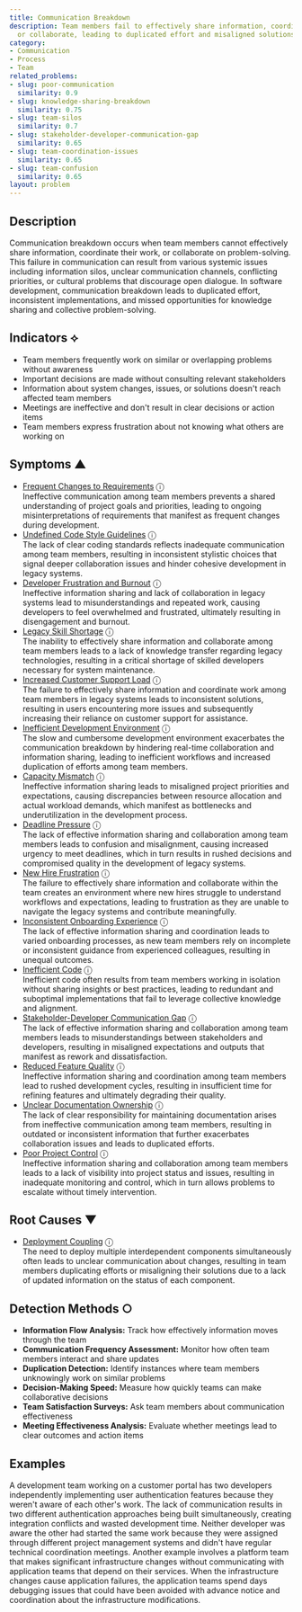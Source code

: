 ```yaml
---
title: Communication Breakdown
description: Team members fail to effectively share information, coordinate work,
  or collaborate, leading to duplicated effort and misaligned solutions.
category:
- Communication
- Process
- Team
related_problems:
- slug: poor-communication
  similarity: 0.9
- slug: knowledge-sharing-breakdown
  similarity: 0.75
- slug: team-silos
  similarity: 0.7
- slug: stakeholder-developer-communication-gap
  similarity: 0.65
- slug: team-coordination-issues
  similarity: 0.65
- slug: team-confusion
  similarity: 0.65
layout: problem
---
```


## Description

Communication breakdown occurs when team members cannot effectively share information, coordinate their work, or collaborate on problem-solving. This failure in communication can result from various systemic issues including information silos, unclear communication channels, conflicting priorities, or cultural problems that discourage open dialogue. In software development, communication breakdown leads to duplicated effort, inconsistent implementations, and missed opportunities for knowledge sharing and collective problem-solving.


## Indicators ⟡

- Team members frequently work on similar or overlapping problems without awareness
- Important decisions are made without consulting relevant stakeholders
- Information about system changes, issues, or solutions doesn't reach affected team members
- Meetings are ineffective and don't result in clear decisions or action items
- Team members express frustration about not knowing what others are working on


## Symptoms ▲

- [Frequent Changes to Requirements](frequent-changes-to-requirements.md) <span class="info-tooltip" title="Confidence: 0.573, Strength: 0.796">ⓘ</span>
<br/>  Ineffective communication among team members prevents a shared understanding of project goals and priorities, leading to ongoing misinterpretations of requirements that manifest as frequent changes during development.
- [Undefined Code Style Guidelines](undefined-code-style-guidelines.md) <span class="info-tooltip" title="Confidence: 0.529, Strength: 0.786">ⓘ</span>
<br/>  The lack of clear coding standards reflects inadequate communication among team members, resulting in inconsistent stylistic choices that signal deeper collaboration issues and hinder cohesive development in legacy systems.
- [Developer Frustration and Burnout](developer-frustration-and-burnout.md) <span class="info-tooltip" title="Confidence: 0.492, Strength: 0.744">ⓘ</span>
<br/>  Ineffective information sharing and lack of collaboration in legacy systems lead to misunderstandings and repeated work, causing developers to feel overwhelmed and frustrated, ultimately resulting in disengagement and burnout.
- [Legacy Skill Shortage](legacy-skill-shortage.md) <span class="info-tooltip" title="Confidence: 0.479, Strength: 0.770">ⓘ</span>
<br/>  The inability to effectively share information and collaborate among team members leads to a lack of knowledge transfer regarding legacy technologies, resulting in a critical shortage of skilled developers necessary for system maintenance.
- [Increased Customer Support Load](increased-customer-support-load.md) <span class="info-tooltip" title="Confidence: 0.417, Strength: 0.723">ⓘ</span>
<br/>  The failure to effectively share information and coordinate work among team members in legacy systems leads to inconsistent solutions, resulting in users encountering more issues and subsequently increasing their reliance on customer support for assistance.
- [Inefficient Development Environment](inefficient-development-environment.md) <span class="info-tooltip" title="Confidence: 0.413, Strength: 0.802">ⓘ</span>
<br/>  The slow and cumbersome development environment exacerbates the communication breakdown by hindering real-time collaboration and information sharing, leading to inefficient workflows and increased duplication of efforts among team members.
- [Capacity Mismatch](capacity-mismatch.md) <span class="info-tooltip" title="Confidence: 0.413, Strength: 0.796">ⓘ</span>
<br/>  Ineffective information sharing leads to misaligned project priorities and expectations, causing discrepancies between resource allocation and actual workload demands, which manifest as bottlenecks and underutilization in the development process.
- [Deadline Pressure](deadline-pressure.md) <span class="info-tooltip" title="Confidence: 0.372, Strength: 0.753">ⓘ</span>
<br/>  The lack of effective information sharing and collaboration among team members leads to confusion and misalignment, causing increased urgency to meet deadlines, which in turn results in rushed decisions and compromised quality in the development of legacy systems.
- [New Hire Frustration](new-hire-frustration.md) <span class="info-tooltip" title="Confidence: 0.368, Strength: 0.756">ⓘ</span>
<br/>  The failure to effectively share information and collaborate within the team creates an environment where new hires struggle to understand workflows and expectations, leading to frustration as they are unable to navigate the legacy systems and contribute meaningfully.
- [Inconsistent Onboarding Experience](inconsistent-onboarding-experience.md) <span class="info-tooltip" title="Confidence: 0.344, Strength: 0.838">ⓘ</span>
<br/>  The lack of effective information sharing and coordination leads to varied onboarding processes, as new team members rely on incomplete or inconsistent guidance from experienced colleagues, resulting in unequal outcomes.
- [Inefficient Code](inefficient-code.md) <span class="info-tooltip" title="Confidence: 0.336, Strength: 0.777">ⓘ</span>
<br/>  Inefficient code often results from team members working in isolation without sharing insights or best practices, leading to redundant and suboptimal implementations that fail to leverage collective knowledge and alignment.
- [Stakeholder-Developer Communication Gap](stakeholder-developer-communication-gap.md) <span class="info-tooltip" title="Confidence: 0.336, Strength: 0.777">ⓘ</span>
<br/>  The lack of effective information sharing and collaboration among team members leads to misunderstandings between stakeholders and developers, resulting in misaligned expectations and outputs that manifest as rework and dissatisfaction.
- [Reduced Feature Quality](reduced-feature-quality.md) <span class="info-tooltip" title="Confidence: 0.327, Strength: 0.776">ⓘ</span>
<br/>  Ineffective information sharing and coordination among team members lead to rushed development cycles, resulting in insufficient time for refining features and ultimately degrading their quality.
- [Unclear Documentation Ownership](unclear-documentation-ownership.md) <span class="info-tooltip" title="Confidence: 0.326, Strength: 0.797">ⓘ</span>
<br/>  The lack of clear responsibility for maintaining documentation arises from ineffective communication among team members, resulting in outdated or inconsistent information that further exacerbates collaboration issues and leads to duplicated efforts.
- [Poor Project Control](poor-project-control.md) <span class="info-tooltip" title="Confidence: 0.309, Strength: 0.782">ⓘ</span>
<br/>  Ineffective information sharing and collaboration among team members leads to a lack of visibility into project status and issues, resulting in inadequate monitoring and control, which in turn allows problems to escalate without timely intervention.

## Root Causes ▼

- [Deployment Coupling](deployment-coupling.md) <span class="info-tooltip" title="Confidence: 0.363, Strength: 0.913">ⓘ</span>
<br/>  The need to deploy multiple interdependent components simultaneously often leads to unclear communication about changes, resulting in team members duplicating efforts or misaligning their solutions due to a lack of updated information on the status of each component.

## Detection Methods ○

- **Information Flow Analysis:** Track how effectively information moves through the team
- **Communication Frequency Assessment:** Monitor how often team members interact and share updates
- **Duplication Detection:** Identify instances where team members unknowingly work on similar problems
- **Decision-Making Speed:** Measure how quickly teams can make collaborative decisions
- **Team Satisfaction Surveys:** Ask team members about communication effectiveness
- **Meeting Effectiveness Analysis:** Evaluate whether meetings lead to clear outcomes and action items


## Examples

A development team working on a customer portal has two developers independently implementing user authentication features because they weren't aware of each other's work. The lack of communication results in two different authentication approaches being built simultaneously, creating integration conflicts and wasted development time. Neither developer was aware the other had started the same work because they were assigned through different project management systems and didn't have regular technical coordination meetings. Another example involves a platform team that makes significant infrastructure changes without communicating with application teams that depend on their services. When the infrastructure changes cause application failures, the application teams spend days debugging issues that could have been avoided with advance notice and coordination about the infrastructure modifications.
